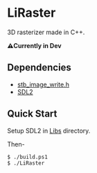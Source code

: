 # LiRaster

3D rasterizer made in C++.

**⚠️Currently in Dev** 

## Dependencies

* [stb_image_write.h](https://github.com/nothings/stb/blob/master/stb_image_write.h)
* [SDL2](https://www.libsdl.org/)
## Quick Start
Setup SDL2 in [Libs](Libs/) directory.

Then-
```
$ ./build.ps1
$ ./LiRaster
```
